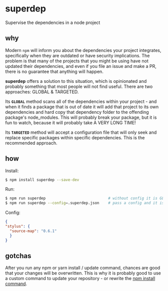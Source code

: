 # superdep
Supervise the dependencies in a node project

## why
Modern `npm` will inform you about the dependencies your project integrates, specifically when they are outdated or have security implications. The problem is that many of the projects that you might be using have not updated their dependencies, and even if you file an issue and make a PR, there is no guarantee that anything will happen. 

**superdep** offers a solution to this situation, which is opinionated and probably something that most people will not find useful. There are two approaches: GLOBAL & TARGETED.

Its **`GLOBAL`** method scans all of the dependencies within your project - and when it finds a package that is out of date it will add that project to its own dependencies and hard copy that dependency folder to the offending package's node_modules. This will probably break your package, but it is fun to watch, because it will probably take A VERY LONG TIME! 

Its **`TARGETED`** method will accept a configuration file that will only seek and replace specific packages within specific dependencies. This is the recommended approach.

## how

Install:
```bash
$ npm install superdep --save-dev
```

Run:
```bash
$ npm run superdep                            # without config it is GLOBAL
$ npm run superdep --config=.superdep.json    # pass a config and it is TARGETED
```

Config:
```json
{
"stylus": {
  "source-map": "0.6.1"
  }
}
```

## gotchas
After you run any npm or yarn install / update command, chances are good that your changes will be overwritten. This is why it is probably good to use a custom command to update your repository - or rewrite the [npm install command](https://stackoverflow.com/questions/48983841/run-postinstall-hook-for-any-local-dependency/48987576#48987576).
